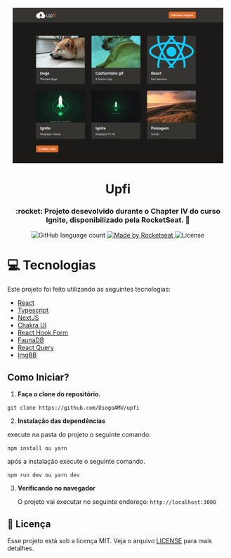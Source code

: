 <p align="center">
   <img src="preview.png" alt="upfi" width="480px"/>
</p>

<h1 align="center">Upfi</h1>

<h3 align="center">
  :rocket: Projeto desevolvido durante o Chapter IV do curso Ignite, disponibilizado pela RocketSeat. 🚀
</h3>

<p align="center">
  <img alt="GitHub language count" src="https://img.shields.io/github/languages/count/lucas-eduardo/ignite-react-challenge06?color=%2304D361">

  <a href="https://rocketseat.com.br">
    <img alt="Made by Rocketseat" src="https://img.shields.io/badge/made%20by-Rocketseat-%2304D361">
  </a>

  <img alt="License" src="https://img.shields.io/badge/license-MIT-%2304D361">
</p>

# :computer: Tecnologias

Este projeto foi feito utilizando as seguintes tecnologias:

- [React](https://reactjs.org/)
- [Typescript](https://www.typescriptlang.org/)
- [NextJS](https://nextjs.org/)
- [Chakra UI](https://chakra-ui.com/)
- [React Hook Form](https://react-hook-form.com/)
- [FaunaDB](https://fauna.com/)
- [React Query](https://react-query.tanstack.com/)
- [ImgBB](https://imgbb.com/)

## Como Iniciar?

1.  **Faça o clone do repositório.**

```
git clone https://github.com/DiogoAMV/upfi
```

2.  **Instalação das dependências**

   execute na pasta do projeto o seguinte comando:

```
npm install ou yarn
 ```

   após a instalação execute o seguinte comando.

```
npm run dev ou yarn dev
```

3.  **Verificando no navegador**

    O projeto vai executar no seguinte endereço: `http://localhost:3000`



## :memo: Licença

Esse projeto está sob a licença MIT. Veja o arquivo [LICENSE](LICENSE.md) para mais detalhes.
